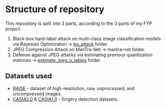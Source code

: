 # Structure of repository

This repository is split into 3 parts, according to the 3 parts of my FYP
project:

1. Black-box hard-label attack on multi-class image classification models via
   Bayesian Optimization -> [bo_attack](bo_attack) folder.
2. JPEG Compression Attack on ManTra-Net -> mantra-net folder.
3. Defense against JPEG attacks via estimating previous quantization matrices ->
   [estimate_jpeg_q_tables](estimate_jpeg_q_tables) folder.

## Datasets used
- [RAISE](http://loki.disi.unitn.it/RAISE/download.html) - dataset of
  high-resolution, raw, unprocessed, and uncompressed images.
- [CASIA2.0](https://github.com/namtpham/casia2groundtruth) &
  [CASIA1.0](https://github.com/namtpham/casia1groundtruth) - forgery detection
  datasets.
